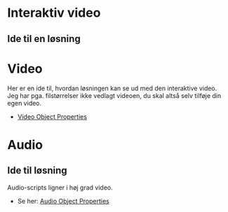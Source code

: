 # Interaktiv video
## Ide til en løsning

# Video

Her er en ide til, hvordan løsningen kan se ud med den interaktive video. Jeg har pga. filstørrelser ikke vedlagt videoen, du skal altså selv tilføje din egen video.

* [Video Object Properties](https://www.w3schools.com/jsref/dom_obj_video.asp)

# Audio
## Ide til løsning

Audio-scripts ligner i høj grad video. 

* Se her: [Audio Object Properties](https://www.w3schools.com/jsref/dom_obj_audio.asp) 